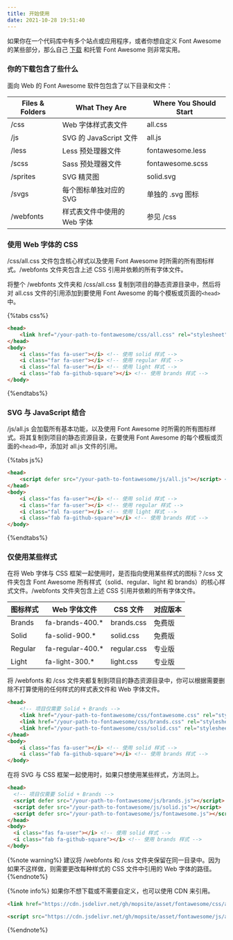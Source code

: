 ```yaml
---
title: 开始使用
date: 2021-10-28 19:51:40
---
```


如果你在一个代码库中有多个站点或应用程序，或者你想自定义 Font Awesome 的某些部分，那么自己 [下载](https://gitee.com/megaminx/asset/raw/master/fontawesome/fa-5.15.4.rar) 和托管 Font Awesome 则非常实用。

### 你的下载包含了些什么

面向 Web 的 Font Awesome 软件包包含了以下目录和文件：

|Files & Folders|What They Are|Where You Should Start|
|--|--|--|
|/css|Web 字体样式表文件|all.css|
|/js|SVG 的 JavaScript 文件|all.js|
|/less|Less 预处理器文件|fontawesome.less|
|/scss|Sass 预处理器文件|fontawesome.scss|
|/sprites|SVG 精灵图|solid.svg|
|/svgs|每个图标单独对应的 SVG|单独的 .svg 图标|
|/webfonts|样式表文件中使用的 Web 字体|参见 /css|

### 使用 Web 字体的 CSS

/css/all.css 文件包含核心样式以及使用 Font Awesome 时所需的所有图标样式。/webfonts 文件夹包含上述 CSS 引用并依赖的所有字体文件。

将整个 /webfonts 文件夹和 /css/all.css 复制到项目的静态资源目录中，然后将对 all.css 文件的引用添加到要使用 Font Awesome 的每个模板或页面的`<head>`中。

{%tabs css%}
<!-- tab 代码 -->
```html
<head>
    <link href="/your-path-to-fontawesome/css/all.css" rel="stylesheet"> <!-- 加载所有样式 -->
</head>
<body>
    <i class="fas fa-user"></i> <!-- 使用 solid 样式 -->
    <i class="far fa-user"></i> <!-- 使用 regular 样式 -->
    <i class="fal fa-user"></i> <!-- 使用 light 样式 -->
    <i class="fab fa-github-square"></i> <!-- 使用 brands 样式 -->
</body>
```
<!-- endtab -->
<!-- tab 效果 -->
<i class="fas fa-user"></i>
<i class="far fa-user"></i>
<i class="fal fa-user"></i>
<i class="fab fa-github-square"></i>
<!-- endtab -->
{%endtabs%}

### SVG 与 JavaScript 结合

/js/all.js 会加载所有基本功能，以及使用 Font Awesome 时所需的所有图标样式。将其复制到项目的静态资源目录，在要使用 Font Awesome 的每个模板或页面的`<head>`中，添加对 all.js 文件的引用。

{%tabs js%}
<!-- tab 代码 -->
```html
<head>
    <script defer src="/your-path-to-fontawesome/js/all.js"></script> <!-- 加载所有样式 -->
</head>
<body>
    <i class="fas fa-user"></i> <!-- 使用 solid 样式 -->
    <i class="far fa-user"></i> <!-- 使用 regular 样式 -->
    <i class="fal fa-user"></i> <!-- 使用 light 样式 -->
    <i class="fab fa-github-square"></i> <!-- 使用 brands 样式 -->
</body>
```
<!-- endtab -->
<!-- tab 效果 -->
<i class="fas fa-user"></i>
<i class="far fa-user"></i>
<i class="fal fa-user"></i>
<i class="fab fa-github-square"></i>
<!-- endtab -->
{%endtabs%}

### 仅使用某些样式

在将 Web 字体与 CSS 框架一起使用时，是否指向使用某些样式的图标？/css 文件夹包含 Font Awesome 所有样式（solid、regular、light 和 brands）的核心样式文件。/webfonts 文件夹包含上述 CSS 引用并依赖的所有字体文件。

|图标样式|Web 字体文件|CSS 文件|对应版本|
|--|--|--|--|
|Brands|fa-brands-400.*|brands.css|免费版|
|Solid|fa-solid-900.*|solid.css|免费版|
|Regular|fa-regular-400.*|regular.css|专业版|
|Light|fa-light-300.*|light.css|专业版|

将 /webfonts 和 /css 文件夹都复制到项目的静态资源目录中，你可以根据需要删除不打算使用的任何样式的样式表文件和 Web 字体文件。

```html
<head>
    <!-- 项目仅需要 Solid + Brands -->
    <link href="/your-path-to-fontawesome/css/fontawesome.css" rel="stylesheet">
    <link href="/your-path-to-fontawesome/css/brands.css" rel="stylesheet">
    <link href="/your-path-to-fontawesome/css/solid.css" rel="stylesheet">
</head>
<body>
    <i class="fas fa-user"></i> <!-- 使用 solid 样式 -->
    <i class="fab fa-github-square"></i> <!-- 使用 brands 样式 -->
</body>
```

在将 SVG 与 CSS 框架一起使用时，如果只想使用某些样式，方法同上。

```html
<head>
  <!-- 项目仅需要 Solid + Brands -->
  <script defer src="/your-path-to-fontawesome/js/brands.js"></script>
  <script defer src="/your-path-to-fontawesome/js/solid.js"></script>
  <script defer src="/your-path-to-fontawesome/js/fontawesome.js"></script>
</head>
<body>
  <i class="fas fa-user"></i> <!-- 使用 solid 样式 -->
  <i class="fab fa-github-square"></i> <!-- 使用 brands 样式 -->
</body>
```

{%note warning%}
建议将 /webfonts 和 /css 文件夹保留在同一目录中。因为如果不这样做，则需要更改每种样式的 CSS 文件中引用的 Web 字体的路径。
{%endnote%}

{%note info%}
如果你不想下载或不需要自定义，也可以使用 CDN 来引用。

```html 引用 CSS 文件
<link href="https://cdn.jsdelivr.net/gh/mopsite/asset/fontawesome/css/all.css">
```

```html 引用 JavaScript 文件
<script src="https://cdn.jsdelivr.net/gh/mopsite/asset/fontawesome/js/all.js"></script>
```
{%endnote%}
